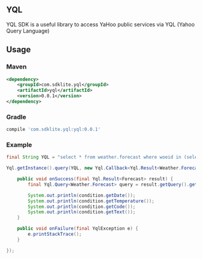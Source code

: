 ## YQL

YQL SDK is a useful library to access YaHoo public services via YQL (Yahoo Query Language)

## Usage

### Maven

```xml
<dependency>
    <groupId>com.sdklite.yql</groupId>
    <artifactId>yql</artifactId>
    <version>0.0.1</version>
</dependency>
```

### Gradle

```gradle
compile 'com.sdklite.yql:yql:0.0.1'
```

### Example

```java
final String YQL = "select * from weather.forecast where woeid in (select woeid from geo.places(1) where text=\"北京\") and u=\"c\"";

Yql.getInstance().query(YQL, new Yql.Callback<Yql.Result<Weather.Forecast>>() {

    public void onSuccess(final Yql.Result<Forecast> result) {
        final Yql.Query<Weather.Forecast> query = result.getQuery().getResults().getChannel().getConditions().getCondition();

        System.out.println(condition.getDate());
        System.out.println(condition.getTemperature());
        System.out.println(condition.getCode());
        System.out.println(condition.getText());
    }

    public void onFailure(final YqlException e) {
        e.printStackTrace();
    }

});
```
